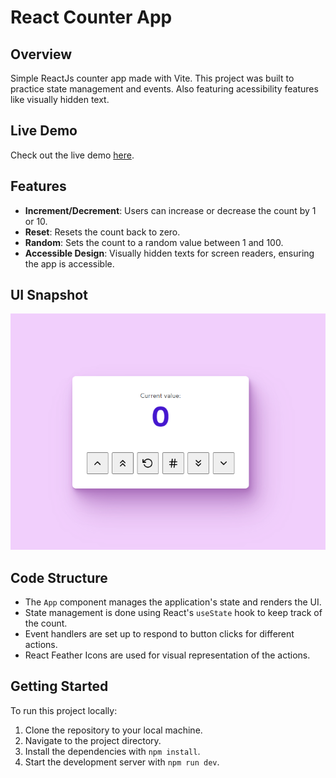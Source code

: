 # React Counter App

## Overview
Simple ReactJs counter app made with Vite. This project was built to practice state management and events. Also featuring acessibility features like visually hidden text.

## Live Demo
Check out the live demo [here](https://cecamillo.github.io/Simple-Counter/).

## Features
- **Increment/Decrement**: Users can increase or decrease the count by 1 or 10.
- **Reset**: Resets the count back to zero.
- **Random**: Sets the count to a random value between 1 and 100.
- **Accessible Design**: Visually hidden texts for screen readers, ensuring the app is accessible.

## UI Snapshot
![Counter UI](./src/assets/UI.png)

## Code Structure
- The `App` component manages the application's state and renders the UI.
- State management is done using React's `useState` hook to keep track of the count.
- Event handlers are set up to respond to button clicks for different actions.
- React Feather Icons are used for visual representation of the actions.

## Getting Started
To run this project locally:

1. Clone the repository to your local machine.
2. Navigate to the project directory.
3. Install the dependencies with `npm install`.
4. Start the development server with `npm run dev`.
